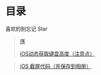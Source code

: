 
# 目录


喜欢的别忘记 Star


> [序](/Before/README.md)

> [iOS动态获取键盘高度（注意点）](/iOS_001/README.md)

> [iOS 截屏代码（并保存到相册）](/iOS_002/README.md)
